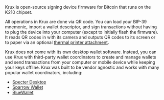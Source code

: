 Krux is open-source signing device firmware for Bitcoin that runs on the K210 chipset.

All operations in Krux are done via QR code. You can load your BIP-39 mnemonic, import a wallet descriptor, and sign transactions without having to plug the device into your computer (except to initially flash the firmware). It reads QR codes in with its camera and outputs QR codes to its screen or to paper via an optional [thermal printer attachment](../getting-started/printing).

Krux does not come with its own desktop wallet software. Instead, you can use Krux with third-party wallet coordinators to create and manage wallets and send transactions from your computer or mobile device while keeping your keys offline. Krux was built to be vendor agnostic and works with many popular wallet coordinators, including:

- [Specter Desktop](https://specter.solutions/)
- [Sparrow Wallet](https://www.sparrowwallet.com/)
- [BlueWallet](https://bluewallet.io/)

